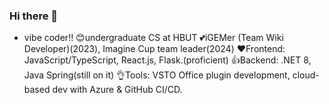 ### Hi there 👋

<!--
**jacobavalanchel/jacobavalanchel** is a ✨ _special_ ✨ repository because its `README.md` (this file) appears on your GitHub profile.

Here are some ideas to get you started:

- 🔭 I’m currently working on ...
- 🌱 I’m currently learning ...
- 👯 I’m looking to collaborate on ...
- 🤔 I’m looking for help with ...
- 💬 Ask me about ...
- 📫 How to reach me: ...
- 😄 Pronouns: ...
- ⚡ Fun fact: ...
-->


- vibe coder!!
😊undergraduate CS at HBUT 
💕iGEMer (Team Wiki Developer)(2023), Imagine Cup team leader(2024)
❤️Frontend: JavaScript/TypeScript, React.js, Flask.(proficient)
👍Backend: .NET 8, Java Spring(still on it)
👌Tools: VSTO Office plugin development, cloud-based dev with Azure & GitHub CI/CD.
